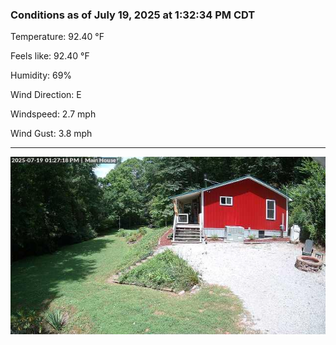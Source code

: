 ### Conditions as of July 19, 2025 at 1:32:34 PM CDT 

Temperature: 92.40 &deg;F

Feels like: 92.40 &deg;F

Humidity: 69%

Wind Direction: E

Windspeed: 2.7 mph

Wind Gust: 3.8 mph

---

<img src="./images/latest.jpeg"/>

